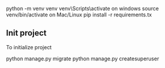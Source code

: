 
python -m venv venv
venv\Scripts\activate on windows
source venv/bin/activate on Mac/Linux
pip install -r requirements.tx

## Init project
To initialize project

python manage.py migrate
python manage.py createsuperuser
```


